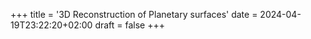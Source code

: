 +++
title = '3D Reconstruction of Planetary surfaces'
date = 2024-04-19T23:22:20+02:00
draft = false
+++


